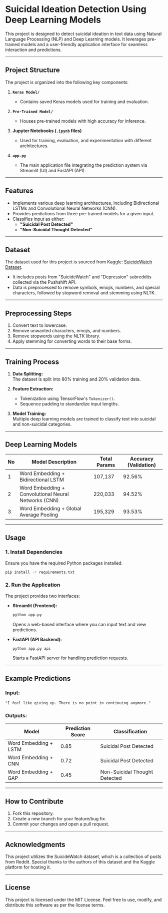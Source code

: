 # Suicidal Ideation Detection Using Deep Learning Models

This project is designed to detect suicidal ideation in text data using Natural Language Processing (NLP) and Deep Learning models. It leverages pre-trained models and a user-friendly application interface for seamless interaction and predictions.

---

## Project Structure

The project is organized into the following key components:

1. **`Keras Model/`**

   - Contains saved Keras models used for training and evaluation.

2. **`Pre-Trained Model/`**

   - Houses pre-trained models with high accuracy for inference.

3. **Jupyter Notebooks (`.ipynb` files)**

   - Used for training, evaluation, and experimentation with different architectures.

4. **`app.py`**
   - The main application file integrating the prediction system via Streamlit (UI) and FastAPI (API).

---

## Features

- Implements various deep learning architectures, including Bidirectional LSTMs and Convolutional Neural Networks (CNN).
- Provides predictions from three pre-trained models for a given input.
- Classifies input as either:
  - **"Suicidal Post Detected"**
  - **"Non-Suicidal Thought Detected"**

---

## Dataset

The dataset used for this project is sourced from Kaggle: [SuicideWatch Dataset](https://www.kaggle.com/datasets/nikhileswarkomati/suicide-watch).

- It includes posts from "SuicideWatch" and "Depression" subreddits collected via the Pushshift API.
- Data is preprocessed to remove symbols, emojis, numbers, and special characters, followed by stopword removal and stemming using NLTK.

---

## Preprocessing Steps

1. Convert text to lowercase.
2. Remove unwanted characters, emojis, and numbers.
3. Remove stopwords using the NLTK library.
4. Apply stemming for converting words to their base forms.

---

## Training Process

1. **Data Splitting:**  
   The dataset is split into 80% training and 20% validation data.
2. **Feature Extraction:**

   - Tokenization using TensorFlow's `Tokenizer()`.
   - Sequence padding to standardize input lengths.

3. **Model Training:**  
   Multiple deep learning models are trained to classify text into suicidal and non-suicidal categories.

---

## Deep Learning Models

| No  | Model Description                                    | Total Params | Accuracy (Validation) |
| --- | ---------------------------------------------------- | ------------ | --------------------- |
| 1   | Word Embedding + Bidirectional LSTM                  | 107,137      | 92.56%                |
| 2   | Word Embedding + Convolutional Neural Networks (CNN) | 220,033      | 94.52%                |
| 3   | Word Embedding + Global Average Pooling              | 195,329      | 93.53%                |

---

## Usage

### 1. Install Dependencies

Ensure you have the required Python packages installed:

```bash
pip install -r requirements.txt
```

### 2. Run the Application

The project provides two interfaces:

- **Streamlit (Frontend):**

  ```bash
  python app.py
  ```

  Opens a web-based interface where you can input text and view predictions.

- **FastAPI (API Backend):**
  ```bash
  python app.py api
  ```
  Starts a FastAPI server for handling prediction requests.

---

## Example Predictions

### Input:

```text
"I feel like giving up. There is no point in continuing anymore."
```

### Outputs:

| Model                 | Prediction Score | Classification                |
| --------------------- | ---------------- | ----------------------------- |
| Word Embedding + LSTM | 0.85             | Suicidal Post Detected        |
| Word Embedding + CNN  | 0.72             | Suicidal Post Detected        |
| Word Embedding + GAP  | 0.45             | Non-Suicidal Thought Detected |

---

## How to Contribute

1. Fork this repository.
2. Create a new branch for your feature/bug fix.
3. Commit your changes and open a pull request.

---

## Acknowledgments

This project utilizes the SuicideWatch dataset, which is a collection of posts from Reddit. Special thanks to the authors of this dataset and the Kaggle platform for hosting it.

---

## License

This project is licensed under the MIT License. Feel free to use, modify, and distribute this software as per the license terms.
